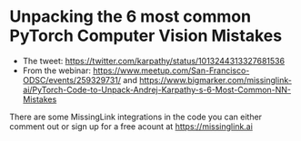# Unpacking the 6 most common PyTorch Computer Vision Mistakes

* The tweet: https://twitter.com/karpathy/status/1013244313327681536
* From the webinar: https://www.meetup.com/San-Francisco-ODSC/events/259329731/ and https://www.bigmarker.com/missinglink-ai/PyTorch-Code-to-Unpack-Andrej-Karpathy-s-6-Most-Common-NN-Mistakes

There are some MissingLink integrations in the code you can either comment out or sign up for a free acount at https://missinglink.ai


